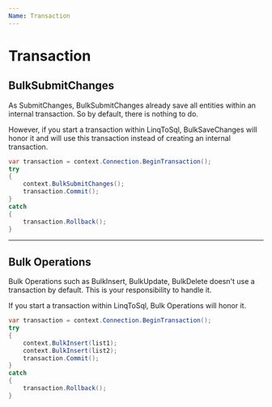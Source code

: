 ```yaml
---
Name: Transaction
---
```


# Transaction

## BulkSubmitChanges
As SubmitChanges, BulkSubmitChanges already save all entities within an internal transaction. So by default, there is nothing to do.

However, if you start a transaction within LinqToSql, BulkSaveChanges will honor it and will use this transaction instead of creating an internal transaction.


```csharp
var transaction = context.Connection.BeginTransaction();
try
{
	context.BulkSubmitChanges();
	transaction.Commit();
}
catch
{
	transaction.Rollback();
}
```
---

## Bulk Operations
Bulk Operations such as BulkInsert, BulkUpdate, BulkDelete doesn't use a transaction by default. This is your responsibility to handle it.

If you start a transaction within LinqToSql, Bulk Operations will honor it.


```csharp
var transaction = context.Connection.BeginTransaction();
try
{
	context.BulkInsert(list1);
	context.BulkInsert(list2);
	transaction.Commit();
}
catch
{
	transaction.Rollback();
}
```
